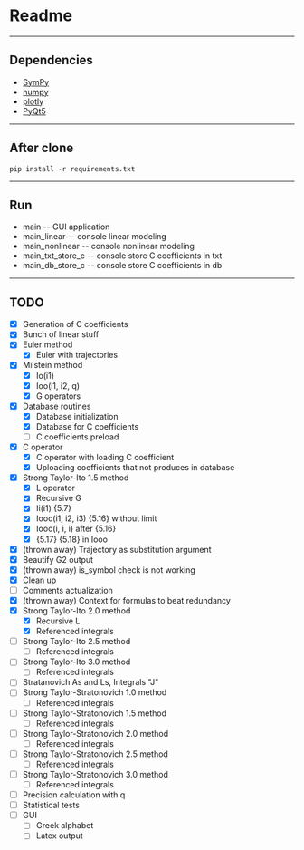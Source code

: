# Readme #

- - - -
## Dependencies ##
* [SymPy](https://docs.sympy.org/latest/index.html)
* [numpy](https://numpy.org/)
* [plotly](https://plotly.com/python/)
* [PyQt5](https://pypi.org/project/PyQt5/)

- - - -
## After clone ##
`pip install -r requirements.txt`

- - - -
## Run ##
* main -- GUI application
* main_linear -- console linear modeling
* main_nonlinear -- console nonlinear modeling
* main_txt_store_c -- console store C coefficients in txt
* main_db_store_c -- console store C coefficients in db

- - - -
## TODO ##
- [x] Generation of C coefficients
- [x] Bunch of linear stuff
- [x] Euler method
    - [x] Euler with trajectories
- [x] Milstein method
    - [x] Io(i1)
    - [x] Ioo(i1, i2, q)
    - [x] G operators
- [x] Database routines
    - [x] Database initialization
    - [x] Database for C coefficients
    - [ ] C coefficients preload
- [x] C operator
    - [x] C operator with loading C coefficient
    - [x] Uploading coefficients that not produces in database
- [x] Strong Taylor-Ito 1.5 method
    - [x] L operator
    - [x] Recursive G
    - [x] Ii(i1) {5.7}
    - [x] Iooo(i1, i2, i3) {5.16} without limit
    - [x] Iooo(i, i, i) after {5.16}
    - [x] {5.17} {5.18} in Iooo
- [x] (thrown away) Trajectory as substitution argument
- [x] Beautify G2 output
- [x] (thrown away) is_symbol check is not working
- [x] Clean up
- [ ] Comments actualization
- [x] (thrown away) Context for formulas to beat redundancy
- [x] Strong Taylor-Ito 2.0 method
    - [x] Recursive L
    - [x] Referenced integrals
- [ ] Strong Taylor-Ito 2.5 method
    - [ ] Referenced integrals
- [ ] Strong Taylor-Ito 3.0 method
    - [ ] Referenced integrals
- [ ] Stratanovich As and Ls, Integrals "J"
- [ ] Strong Taylor-Stratonovich 1.0 method
    - [ ] Referenced integrals
- [ ] Strong Taylor-Stratonovich 1.5 method
    - [ ] Referenced integrals
- [ ] Strong Taylor-Stratonovich 2.0 method
    - [ ] Referenced integrals
- [ ] Strong Taylor-Stratonovich 2.5 method
    - [ ] Referenced integrals
- [ ] Strong Taylor-Stratonovich 3.0 method
    - [ ] Referenced integrals
- [ ] Precision calculation with q
- [ ] Statistical tests
- [ ] GUI
    - [ ] Greek alphabet
    - [ ] Latex output
